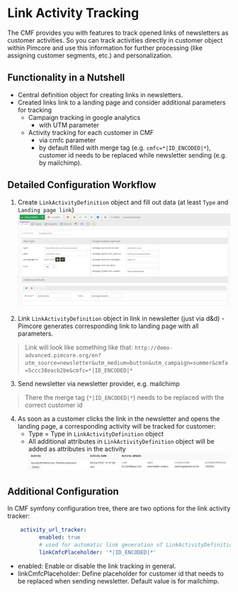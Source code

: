 # Link Activity Tracking

The CMF provides you with features to track opened links of newsletters as customer activities. So you can track activities
directly in customer object within Pimcore and use this information for further processing (like assigning customer 
segments, etc.) and personalization. 

## Functionality in a Nutshell
- Central definition object for creating links in newsletters.
- Created links link to a landing page and consider additional parameters for tracking
  - Campaign tracking in google analytics 
    - with UTM parameter
  - Activity tracking for each customer in CMF 
    - via cmfc parameter
    - by default filled with merge tag (e.g. `cmfc=*|ID_ENCODED|*`), customer id needs to be replaced while newsletter sending
      (e.g. by mailchimp).
       

## Detailed Configuration Workflow

1) Create `LinkActivityDefinition` object and fill out data (at least `Type` and `Landing page link`)
![LinkActivityDefinition](../img/LinkActivityDefinition.png)

2) Link `LinkActivityDefinition` object in link in newsletter (just via d&d) - Pimcore generates corresponding link to landing page with all parameters.
  
  > Link will look like something like that: `http://demo-advanced.pimcore.org/en?utm_source=newsletter&utm_medium=button&utm_campaign=summer&cmfa=5ccc38eacb2be&cmfc=*|ID_ENCODED|*` 

3) Send newsletter via newsletter provider, e.g. mailchimp

  > There the merge tag (`*|ID_ENCODED|*`) needs to be replaced with the correct customer id

4) As soon as a customer clicks the link in the newsletter and opens the landing page, a corresponding activity will be 
   tracked for customer: 
   - Type = Type in `LinkActivityDefinition` object
   - All additional attributes in `LinkActivityDefinition` object will be added as attributes in the activity
![LinkActivityDefinition](../img/LinkActivityTracking.png)   
   

## Additional Configuration
In CMF symfony configuration tree, there are two options for the link activity tracker:
```yml 
    activity_url_tracker:
          enabled: true
          # used for automatic link generation of LinkActivityDefinition data objects
          linkCmfcPlaceholder: '*|ID_ENCODED|*'
```
- enabled: Enable or disable the link tracking in general.
- linkCmfcPlaceholder: Define placeholder for customer id that needs to be replaced when sending newsletter. Default value
is for mailchimp.  


